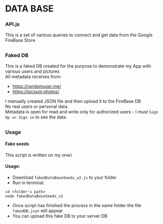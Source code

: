 # DATA BASE 
### API.js
This is a set of various queries to connect and get data from the Google FireBase Store
##
### Faked DB
This is a faked DB created for the purpose to demonstrate my App with various users and pictures\
All metadata receives from:

* https://randomuser.me/
* https://picsum.photos/

I manually created JSON file and then upload it to the FireBase DB\
No real users or personal data.\
Metadata is open for read and write only for authorized users - I must `Sign Up => Sign in` to see the data.
##
### Usage
#### Fake seeds
This script is written on my onw\

#### Usage:
* Download `fakedDataBaseSeeds_v2.js` to your folder
* Run in terminal:
```
cd <folder's path>
node fakedDataBaseSeeds_v2
``` 
* Once script has finished the process in the same folder the file `fakedDB.json` will appear
* You can upload this fake DB to your server DB